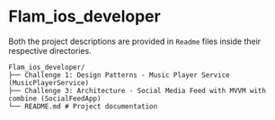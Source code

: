# Flam_ios_developer

Both the project descriptions are provided in `Readme` files inside their respective directories.

```plaintext
Flam_ios_developer/
├── Challenge 1: Design Patterns - Music Player Service (MusicPlayerService) 
├── Challenge 3: Architecture - Social Media Feed with MVVM with combine (SocialFeedApp)
└── README.md # Project documentation
```
